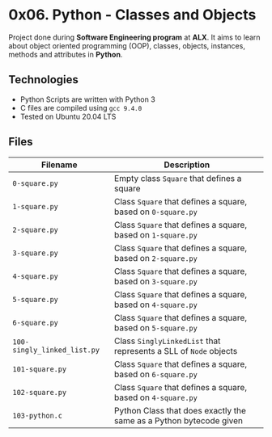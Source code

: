 # 0x06. Python - Classes and Objects

Project done during **Software Engineering program** at **ALX**. It aims to learn about object oriented programming (OOP), classes, objects, instances, methods and attributes in **Python**.

## Technologies
* Python Scripts are written with Python 3
* C files are compiled using `gcc 9.4.0`
* Tested on Ubuntu 20.04 LTS

## Files
| Filename | Description |
| -------- | ----------- |
| `0-square.py` | Empty class `Square` that defines a square |
| `1-square.py` | Class `Square` that defines a square, based on `0-square.py` |
| `2-square.py` | Class `Square` that defines a square, based on `1-square.py` |
| `3-square.py` | Class `Square` that defines a square, based on `2-square.py` |
| `4-square.py` | Class `Square` that defines a square, based on `3-square.py` |
| `5-square.py` | Class `Square` that defines a square, based on `4-square.py` |
| `6-square.py` | Class `Square` that defines a square, based on `5-square.py` |
| `100-singly_linked_list.py` | Class `SinglyLinkedList` that represents a SLL of `Node` objects |
| `101-square.py` | Class `Square` that defines a square, based on `6-square.py` |
| `102-square.py` | Class `Square` that defines a square, based on `4-square.py` |
| `103-python.c` | Python Class that does exactly the same as a Python bytecode given |
